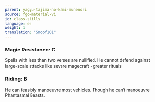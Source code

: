 ```yaml
---
parent: yagyu-tajima-no-kami-munenori
source: fgo-material-vi
id: class-skills
language: en
weight: 1
translation: "Smoof101"
---
```


### Magic Resistance: C

Spells with less than two verses are nullified. He cannot defend against large-scale attacks like severe magecraft・greater rituals

### Riding: B

He can feasibly manoeuvre most vehicles. Though he can’t manoeuvre Phantasmal Beasts.
